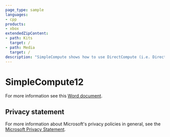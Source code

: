 ```yaml
---
page_type: sample
languages:
- cpp
products:
- xbox
extendedZipContent:
- path: Kits
  target: /
- path: Media
  target: /
description: "SimpleCompute shows how to use DirectCompute (i.e. Direct3D Compute Shader) for DirectX 12 on Xbox One."
---
```


# SimpleCompute12

For more information see this [Word document](https://github.com/microsoft/Xbox-ATG-Samples/blob/master/XDKSamples/IntroGraphics/SimpleCompute12/Readme.docx).

## Privacy statement

For more information about Microsoft's privacy policies in general, see the [Microsoft Privacy Statement](https://privacy.microsoft.com/privacystatement/).
